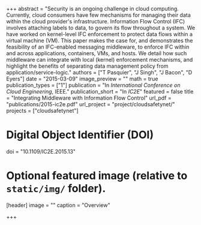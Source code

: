 +++
abstract = "Security is an ongoing challenge in cloud computing. Currently, cloud consumers have few mechanisms for managing their data within the cloud provider's infrastructure. Information Flow Control (IFC) involves attaching labels to data, to govern its flow throughout a system. We have worked on kernel-level IFC enforcement to protect data flows within a virtual machine (VM). This paper makes the case for, and demonstrates the feasibility of an IFC-enabled messaging middleware, to enforce IFC within and across applications, containers, VMs, and hosts. We detail how such middleware can integrate with local (kernel) enforcement mechanisms, and highlight the benefits of separating data management policy from application/service-logic."
authors = ["T Pasquier", "J Singh", "J Bacon", "D Eyers"]
date = "2015-03-09"
image_preview = ""
math = true
publication_types = ["1"]
publication = "In *International Conference on Cloud Engineering*, IEEE."
publication_short = "In *IC2E*"
featured = false
title = "Integrating Middleware with Information Flow Control"
url_pdf = "publications/2015-ic2e.pdf"
url_project = "project/cloudsafetynet/"
projects = ["cloudsafetynet"]

# Digital Object Identifier (DOI)
doi = "10.1109/IC2E.2015.13"

# Optional featured image (relative to `static/img/` folder).
[header]
image = ""
caption = "Overview"

+++
